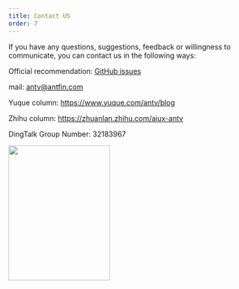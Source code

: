 ```yaml
---
title: Contact US
order: 7
---
```


If you have any questions, suggestions, feedback or willingness to communicate, you can contact us in the following ways:

Official recommendation: [GitHub issues](https://github.com/antvis/G2/issues)

mail: antv@antfin.com

Yuque column: https://www.yuque.com/antv/blog

Zhihu column: https://zhuanlan.zhihu.com/aiux-antv

DingTalk Group Number: 32183967

<img src="https://gw.alipayobjects.com/zos/antfincdn/yGLJTPEGAp/c5f99980-7cc9-441f-bc68-8934d3396a06.png" width="200" height="266" />
